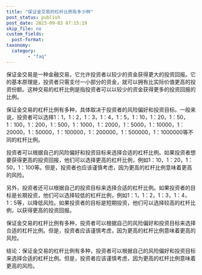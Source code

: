 ```yaml
---
title: "保证金交易的杠杆比例有多少种"
post_status: publish
post_date: 2023-09-02 07:15:19
skip_file: no
custom_fields: 
  post-format: 
taxonomy:
  category:
        - "faq"
---
```


保证金交易是一种金融交易，它允许投资者以较少的资金获得更大的投资回报。它的基本原理是，投资者只需支付一小部分的资金，就可以拥有比实际价值更高的投资份额。这种交易的杠杆比例是指投资者可以以较少的资金获得更多的投资回报的比例。

保证金交易的杠杆比例有多种，具体取决于投资者的风险偏好和投资目标。一般来说，投资者可以选择1：1，1：2，1：3，1：4，1：5，1：10，1：20，1：50，1：100，1：200，1：500，1：1000，1：2000，1：5000，1：10000，1：20000，1：50000，1：100000，1：200000，1：500000，1：1000000等不同的杠杆比例。

投资者可以根据自己的风险偏好和投资目标来选择合适的杠杆比例。如果投资者想要获得更高的投资回报，他们可以选择更高的杠杆比例，例如1：10，1：20，1：50，1：100等。但是，投资者也应该谨慎考虑，因为更高的杠杆比例意味着更高的风险。

另外，投资者还可以根据自己的投资目标来选择合适的杠杆比例。如果投资者的目标是长期投资，他们可以选择较低的杠杆比例，例如1：1，1：2，1：3，1：4，1：5等，以降低风险。如果投资者的目标是短期投资，他们可以选择较高的杠杆比例，以获得更高的投资回报。

保证金交易的杠杆比例有多种，投资者可以根据自己的风险偏好和投资目标来选择合适的杠杆比例。但是，投资者应该谨慎考虑，因为更高的杠杆比例意味着更高的风险。

结论：保证金交易的杠杆比例有多种，投资者可以根据自己的风险偏好和投资目标来选择合适的杠杆比例。但是，投资者应该谨慎考虑，因为更高的杠杆比例意味着更高的风险。

